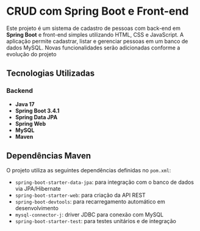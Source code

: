 # CRUD com Spring Boot e Front-end

Este projeto é um sistema de cadastro de pessoas com back-end em **Spring Boot** e front-end simples utilizando HTML, CSS e JavaScript. A aplicação permite cadastrar, listar e gerenciar pessoas em um banco de dados MySQL.
Novas funcionalidades serão adicionadas conforme a evolução do projeto

## Tecnologias Utilizadas

### Backend
- **Java 17**
- **Spring Boot 3.4.1**
- **Spring Data JPA**
- **Spring Web**
- **MySQL**
- **Maven**

## Dependências Maven

O projeto utiliza as seguintes dependências definidas no `pom.xml`:

- `spring-boot-starter-data-jpa`: para integração com o banco de dados via JPA/Hibernate
- `spring-boot-starter-web`: para criação da API REST
- `spring-boot-devtools`: para recarregamento automático em desenvolvimento
- `mysql-connector-j`: driver JDBC para conexão com MySQL
- `spring-boot-starter-test`: para testes unitários e de integração
